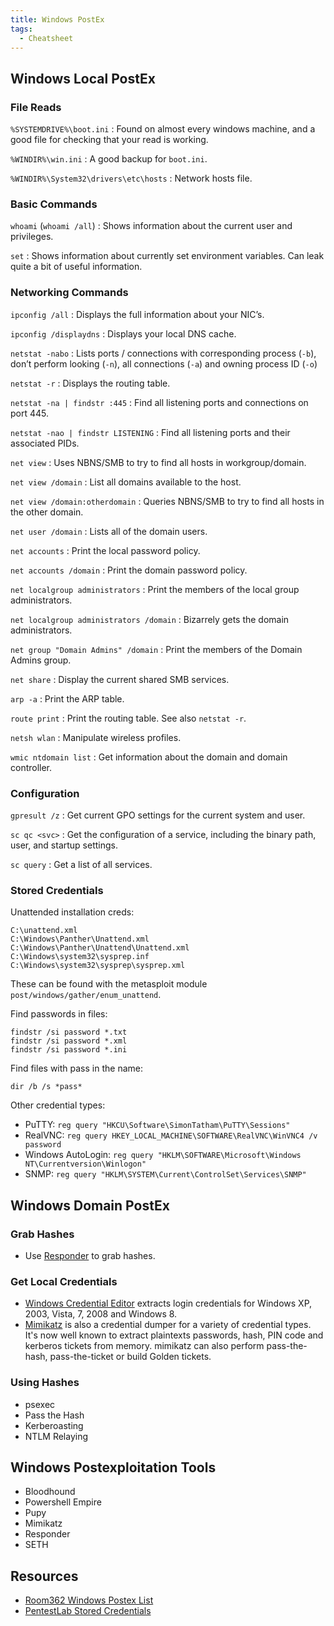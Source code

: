 ```yaml
---
title: Windows PostEx
tags:
  - Cheatsheet
---
```


## Windows Local PostEx ##

### File Reads ###

`%SYSTEMDRIVE%\boot.ini`
: Found on almost every windows machine, and a good
  file for checking that your read is working.

`%WINDIR%\win.ini`
: A good backup for `boot.ini`.

`%WINDIR%\System32\drivers\etc\hosts`
: Network hosts file.

### Basic Commands ###

`whoami` (`whoami /all`)
: Shows information about the current user and privileges.

`set`
: Shows information about currently set environment variables.  Can
  leak quite a bit of useful information.

### Networking Commands ###

`ipconfig /all`
: Displays the full information about your NIC’s.

`ipconfig /displaydns`
: Displays your local DNS cache.

`netstat -nabo`
: Lists ports / connections with corresponding process (`-b`), don’t perform
  looking (`-n`), all connections (`-a`) and owning process ID (`-o`)

`netstat -r`
: Displays the routing table.

`netstat -na | findstr :445`
: Find all listening ports and connections on port 445.

`netstat -nao | findstr LISTENING`
: Find all listening ports and their associated PIDs.

`net view`
: Uses NBNS/SMB to try to find all hosts in workgroup/domain.

`net view /domain`
: List all domains available to the host.

`net view /domain:otherdomain`
: Queries NBNS/SMB to try to find all hosts in the other domain.

`net user /domain`
: Lists all of the domain users.

`net accounts`
: Print the local password policy.

`net accounts /domain`
: Print the domain password policy.

`net localgroup administrators`
: Print the members of the local group administrators.

`net localgroup administrators /domain`
: Bizarrely gets the domain administrators.

`net group "Domain Admins" /domain`
: Print the members of the Domain Admins group.

`net share`
: Display the current shared SMB services.

`arp -a`
: Print the ARP table.

`route print`
: Print the routing table.  See also `netstat -r`.

`netsh wlan`
: Manipulate wireless profiles.

`wmic ntdomain list`
: Get information about the domain and domain controller.

### Configuration ###

`gpresult /z`
: Get current GPO settings for the current system and user.

`sc qc <svc>`
: Get the configuration of a service, including the binary path, user, and
  startup settings.

`sc query`
: Get a list of all services.

### Stored Credentials ###

Unattended installation creds:

```
C:\unattend.xml
C:\Windows\Panther\Unattend.xml
C:\Windows\Panther\Unattend\Unattend.xml
C:\Windows\system32\sysprep.inf
C:\Windows\system32\sysprep\sysprep.xml
```

These can be found with the metasploit module `post/windows/gather/enum_unattend`.

Find passwords in files:

```
findstr /si password *.txt
findstr /si password *.xml
findstr /si password *.ini
```

Find files with pass in the name:

```
dir /b /s *pass*
```

Other credential types:

- PuTTY: `reg query "HKCU\Software\SimonTatham\PuTTY\Sessions"`
- RealVNC: `reg query HKEY_LOCAL_MACHINE\SOFTWARE\RealVNC\WinVNC4 /v password`
- Windows AutoLogin: `reg query "HKLM\SOFTWARE\Microsoft\Windows NT\Currentversion\Winlogon"`
- SNMP: `reg query "HKLM\SYSTEM\Current\ControlSet\Services\SNMP"`

## Windows Domain PostEx ##

### Grab Hashes ###

* Use [Responder](https://github.com/lgandx/Responder) to grab hashes.

### Get Local Credentials ###

* [Windows Credential
  Editor](https://www.ampliasecurity.com/research/windows-credentials-editor/)
  extracts login credentials for Windows XP, 2003, Vista, 7, 2008 and Windows 8.
* [Mimikatz](https://github.com/gentilkiwi/mimikatz) is also a credential dumper
  for a variety of credential types.  It's now well known to extract plaintexts
  passwords, hash, PIN code and kerberos tickets from memory. mimikatz can also
  perform pass-the-hash, pass-the-ticket or build Golden tickets.

### Using Hashes ###

<!-- TODO: expand this -->

* psexec
* Pass the Hash
* Kerberoasting
* NTLM Relaying

## Windows Postexploitation Tools ##

<!-- TODO: expand this -->

* Bloodhound
* Powershell Empire
* Pupy
* Mimikatz
* Responder
* SETH

## Resources ##

* [Room362 Windows Postex List](https://docs.google.com/document/d/1U10isynOpQtrIK6ChuReu-K1WHTJm4fgG3joiuz43rw/edit?hl=en_US)
* [PentestLab Stored Credentials](https://pentestlab.blog/2017/04/19/stored-credentials/)
